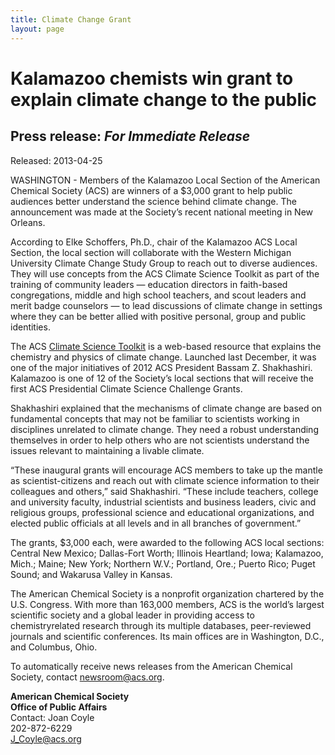 ```yaml
---
title: Climate Change Grant
layout: page
---
```


Kalamazoo chemists win grant to explain climate change to the public
===
Press release: *For Immediate Release*
---
Released: 2013-04-25

WASHINGTON - Members of the Kalamazoo Local Section of the American
Chemical Society (ACS) are winners of a $3,000 grant to help public
audiences better understand the science behind climate change. The
announcement was made at the Society’s recent national meeting in New
Orleans.

According to Elke Schoffers, Ph.D., chair of the Kalamazoo ACS Local
Section, the local section will collaborate with the Western Michigan
University Climate Change Study Group to reach out to diverse
audiences. They will use concepts from the ACS Climate Science Toolkit
as part of the training of community leaders — education directors in
faith-based congregations, middle and high school teachers, and scout
leaders and merit badge counselors — to lead discussions of climate
change in settings where they can be better allied with positive
personal, group and public identities.

The ACS [Climate Science Toolkit](http://www.acs.org/climatescience) is a
web-based resource that explains the chemistry and physics of climate
change. Launched last December, it was one of the major initiatives of
2012 ACS President Bassam Z. Shakhashiri.  Kalamazoo is one of 12 of
the Society’s local sections that will receive the first ACS
Presidential Climate Science Challenge Grants.

Shakhashiri explained that the mechanisms of climate change are based
on fundamental concepts that may not be familiar to scientists working
in disciplines unrelated to climate change. They need a robust
understanding themselves in order to help others who are not
scientists understand the issues relevant to maintaining a livable
climate.

“These inaugural grants will encourage ACS members to take up the
mantle as scientist-citizens and reach out with climate science
information to their colleagues and others,” said Shakhashiri. “These
include teachers, college and university faculty, industrial
scientists and business leaders, civic and religious groups,
professional science and educational organizations, and elected public
officials at all levels and in all branches of government.”

The grants, $3,000 each, were awarded to the following ACS local
sections: Central New Mexico; Dallas-Fort Worth; Illinois Heartland;
Iowa; Kalamazoo, Mich.; Maine; New York; Northern W.V.; Portland,
Ore.; Puerto Rico; Puget Sound; and Wakarusa Valley in Kansas.

The American Chemical Society is a nonprofit organization chartered by
the U.S. Congress. With more than 163,000 members, ACS is the world’s
largest scientific society and a global leader in providing access to
chemistryrelated research through its multiple databases,
peer-reviewed journals and scientific conferences. Its main offices
are in Washington, D.C., and Columbus, Ohio.

To automatically receive news releases from the American Chemical
Society, contact
[newsroom@acs.org](mailto:newsroom@acs.org "E-mail ACS Newsroom").

<p>
  <b>American Chemical Society</b><br />
  <b>Office of Public Affairs</b><br />
  Contact: Joan Coyle<br />
  202-872-6229<br />
  <a href="mailto:j_coyle@acs.org" title="E-mail Joan Coyle">
    J_Coyle@acs.org
  </a>
</p>
